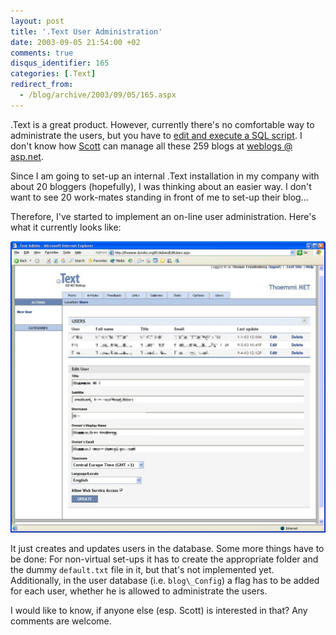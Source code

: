 ```yaml
---
layout: post
title: '.Text User Administration'
date: 2003-09-05 21:54:00 +02
comments: true
disqus_identifier: 165
categories: [.Text]
redirect_from:
  - /blog/archive/2003/09/05/165.aspx
---
```


.Text is a great product. However, currently there's no comfortable way to administrate the users, but you have to [edit and execute a SQL script](http://scottwater.com/dottext/posts/9253.aspx). I don't know how [Scott](http://scottwater.com/blog/) can manage all these 259 blogs at [weblogs @ asp.net](http://weblogs.asp.net/).

Since I am going to set-up an internal .Text installation in my company with about 20 bloggers (hopefully), I was thinking about an easier way. I don't want to see 20 work-mates standing in front of me to set-up their blog...

Therefore, I've started to implement an on-line user administration. Here's what it currently looks like:

![.Text User Administration](/files/archive/edit_user.png)

It just creates and updates users in the database. Some more things have to be done: For non-virtual set-ups it has to create the appropriate folder and the dummy `default.txt` file in it, but that's not implemented yet. Additionally, in the user database (i.e. `blog\_Config`) a flag has to be added for each user, whether he is allowed to administrate the users.

I would like to know, if anyone else (esp. Scott) is interested in that? Any comments are welcome.

